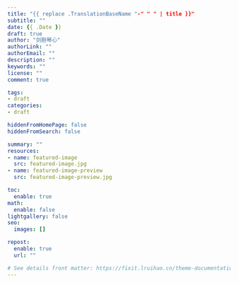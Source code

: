 ```yaml
---
title: "{{ replace .TranslationBaseName "-" " " | title }}"
subtitle: ""
date: {{ .Date }}
draft: true
author: "剑胆琴心"
authorLink: ""
authorEmail: ""
description: ""
keywords: ""
license: ""
comment: true

tags:
- draft
categories:
- draft

hiddenFromHomePage: false
hiddenFromSearch: false

summary: ""
resources:
- name: featured-image
  src: featured-image.jpg
- name: featured-image-preview
  src: featured-image-preview.jpg

toc:
  enable: true
math:
  enable: false
lightgallery: false
seo:
  images: []

repost:
  enable: true
  url: ""

# See details front matter: https://fixit.lruihao.cn/theme-documentation-content/#front-matter
---
```


<!--more-->

